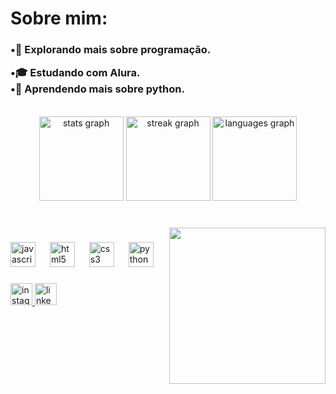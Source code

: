  <h1>Sobre mim:</h1>

<h3>•🤔 Explorando mais sobre programação.
  
  •🎓 Estudando com Alura.    
  •🌱 Aprendendo mais sobre python.</h3> 
  
<br clear="both">

<div align="center">
  <img src="https://github-readme-stats.vercel.app/api?username=BeaVisintim&hide_title=false&hide_rank=false&show_icons=true&include_all_commits=true&count_private=true&disable_animations=true&theme=tokyonight&locale=pt-br&hide_border=false&border_radius=30"" height="135" alt="stats graph" />
  <img src="https://streak-stats.demolab.com?user=BeaVisintim&locale=pt-br&mode=daily&theme=tokyonight&hide_border=false&border_radius=30" height="135" alt="streak graph"  />
  <img src="https://github-readme-stats.vercel.app/api/top-langs?username=BeaVisintim&locale=pt-br&hide_title=false&layout=compact&card_width=320&langs_count=5&theme=tokyonight&hide_border=false&border_radius=30"" height="135" alt="languages graph"  />
</div>

###

###

<br clear="both">

<img align="right" height="250" src="https://camo.githubusercontent.com/b5c10b3fc5bff29b2b3017270ae9d9d0a2c29a05b0fafe53ed567c4e5053b97d/68747470733a2f2f6d65646961312e67697068792e636f6d2f6d656469612f76312e59326c6b505463354d4749334e6a45784d5735346444413465484a71616a5270655752686158413062544e736132527a4d476c314d57777861326f334f584e734d6a467363795a6c634431324d563970626e526c636d35686246396e61575a66596e6c666157516d593351395a772f373858434642474f6c53366b65593142696c2f67697068792e676966"  />

###

<div align="left">
  <img src="https://cdn.jsdelivr.net/gh/devicons/devicon/icons/javascript/javascript-original.svg" height="40" alt="javascript logo"  />
  <img width="15" />
  <img src="https://cdn.jsdelivr.net/gh/devicons/devicon/icons/html5/html5-original.svg" height="40" alt="html5 logo"  />
  <img width="15" />
  <img src="https://cdn.jsdelivr.net/gh/devicons/devicon/icons/css3/css3-original.svg" height="40" alt="css3 logo"  />
  <img width="15" />
  <img src="https://cdn.jsdelivr.net/gh/devicons/devicon/icons/python/python-original.svg" height="40" alt="python logo"  />
</div>

###

<div align="left">
  <a href="https://www.instagram.com/beatriz_visintim/#" target="_blank">
    <img src="https://img.shields.io/static/v1?message=Instagram&logo=instagram&label=&color=E4405F&logoColor=&labelColor=&style=plastic" height="35" alt="instagram logo"  />
  </a>
  <a href="https://www.linkedin.com/in/beatriz-visintim?utm_source=share&utm_campaign=share_via&utm_content=profile&utm_medium=android_app" target="_blank">
    <img src="https://img.shields.io/static/v1?message=LinkedIn&logo=linkedin&label=&color=0077B5&logoColor=white&labelColor=&style=plastic" height="35" alt="linkedin logo"  />
  </a>
</div>

###
